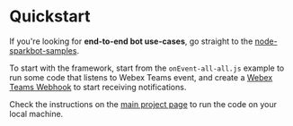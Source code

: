 # Quickstart

If you're looking for **end-to-end bot use-cases**, go straight to the [node-sparkbot-samples](https://github.com/CiscoDevNet/node-sparkbot-samples).

To start with the framework, start from the `onEvent-all-all.js` example to run some code that listens to Webex Teams event,
and create a [Webex Teams Webhook](https://developer.webex.com/webhooks-explained.html) to start receiving notifications.

Check the instructions on the [main project page](https://github.com/CiscoDevNet/node-sparkbot/tree/master/#quickstart) to run the code on your local machine.
